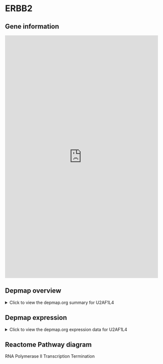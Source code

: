 <h1>ERBB2</h1>

<h2>Gene information</h2>
<iframe src="https://depmap.org/portal/gene/U2AF1L4?tab=about" style="border:none;width:100%;height:800px"></iframe>

<h2>Depmap overview</h2>
<details>
  <summary>Click to view the depmap.org summary for U2AF1L4</summary>
  <iframe src="https://depmap.org/portal/gene/U2AF1L4?tab=overview" style="border:none;width:100%;height:800px"></iframe>
</details>

<h2>Depmap expression</h2>
<details>
  <summary>Click to view the depmap.org expression data for U2AF1L4</summary>
  <iframe src="https://depmap.org/portal/gene/U2AF1L4?tab=characterization" style="border:none;width:100%;height:800px"></iframe>
</details>



<h2>Reactome Pathway diagram</h2>
RNA Polymerase II Transcription Termination
<div id="diagramHolder"></div>

<script>
    //Creating the Reactome Diagram widget
    //Take into account a proxy needs to be set up in your server side pointing to www.reactome.org
    function onReactomeDiagramReady(){  //This function is automatically called when the widget code is ready to be used
        var diagram = Reactome.Diagram.create({
            "placeHolder" : "diagramHolder",
            "width" : 900,
            "height" : 500
        });

        //Initialising it to the "Hemostasis" pathway
        diagram.loadDiagram("R-HSA-73856");

        //Adding different listeners

        diagram.onDiagramLoaded(function (loaded) {
            console.info("Loaded ", loaded);
            diagram.flagItems("BAD");
	    diagram.flagItems("Q92934");
            if (loaded == "R-HSA-73856") diagram.selectItem("R-HSA-73856");
        });

     }
</script>



